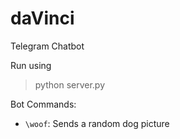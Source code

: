 # daVinci
Telegram Chatbot

Run using
> python server.py

Bot Commands:
* `\woof`: Sends a random dog picture
